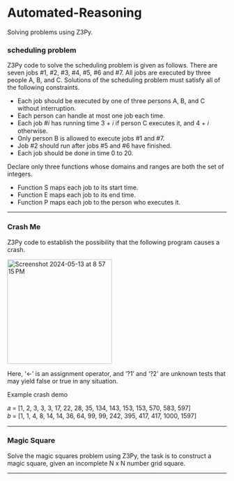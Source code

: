 # Automated-Reasoning
Solving problems using Z3Py.

### scheduling problem   

Z3Py code to solve the scheduling problem is given as follows. There are seven jobs #1, #2, #3, #4, #5, #6 and #7. All jobs are executed by three people A, B, and C. Solutions of the scheduling problem must satisfy all of the following constraints.

* Each job should be executed by one of three persons A, B, and C without interruption.
* Each person can handle at most one job each time.
* Each job #𝑖 has running time 3 + 𝑖 if person C executes it, and 4 + 𝑖 otherwise.
* Only person B is allowed to execute jobs #1 and #7.
* Job #2 should run after jobs #5 and #6 have finished.
* Each job should be done in time 0 to 20.

Declare only three functions whose domains and ranges are both the set of integers.

* Function S maps each job to its start time.
* Function E maps each job to its end time.
* Function P maps each job to the person who executes it.

----
   
### Crash Me   

Z3Py code to establish the possibility that the following program causes a crash.

<img width="240" alt="Screenshot 2024-05-13 at 8 57 15 PM" src="https://github.com/ShubhamLolge/Uni-Automated-Reasoning/assets/75387392/07f9436a-fc77-498e-8f57-56c23a400913">

Here, ‘←’ is an assignment operator, and ‘?1’ and ‘?2’ are unknown tests that may yield false or true in any situation.

Example crash demo

𝑎 = [1, 2, 3, 3, 3, 17, 22, 28, 35, 134, 143, 153, 153, 570, 583, 597]   
𝑏 = [1, 1, 4, 8, 14, 14, 36, 64, 99, 99, 242, 395, 417, 417, 1000, 1597]   


----


### Magic Square   

Solve the magic squares problem using Z3Py, the task is to construct a magic square, given an incomplete N x N number grid square.   

-----
